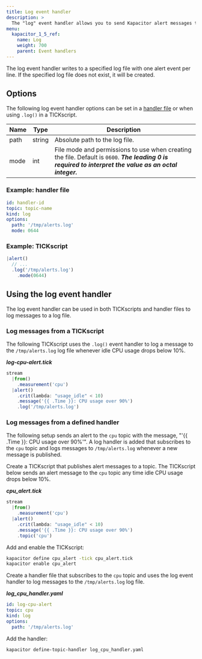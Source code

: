 ```yaml
---
title: Log event handler
description: >
  The "log" event handler allows you to send Kapacitor alert messages to a log file. This page includes options and usage examples.
menu:
  kapacitor_1_5_ref:
    name: Log
    weight: 700
    parent: Event handlers
---
```


The log event handler writes to a specified log file with one alert event per line.
If the specified log file does not exist, it will be created.

## Options
The following log event handler options can be set in a
[handler file](/kapacitor/v1.5/event_handlers/#handler-file) or when using
`.log()` in a TICKscript.

| Name | Type   | Description                    |
| ---- | ----   | -----------                    |
| path | string | Absolute path to the log file. |
| mode | int    | File mode and permissions to use when creating the file. Default is `0600`. _**The leading 0 is required to interpret the value as an octal integer.**_ |

### Example: handler file
```yaml
id: handler-id
topic: topic-name
kind: log
options:
  path: '/tmp/alerts.log'
  mode: 0644
```

### Example: TICKscript
```js
|alert()
  // ...
  .log('/tmp/alerts.log')
    .mode(0644)
```

## Using the log event handler
The log event handler can be used in both TICKscripts and handler files to log
messages to a log file.

### Log messages from a TICKscript

The following TICKscript uses the `.log()` event handler to log a message to the
`/tmp/alerts.log` log file whenever idle CPU usage drops below 10%.

_**log-cpu-alert.tick**_  
```js
stream
  |from()
    .measurement('cpu')
  |alert()
    .crit(lambda: "usage_idle" < 10)
    .message('{{ .Time }}: CPU usage over 90%')
    .log('/tmp/alerts.log')
```

### Log messages from a defined handler

The following setup sends an alert to the `cpu` topic with the message,
"'{{ .Time }}: CPU usage over 90%'".
A log handler is added that subscribes to the `cpu` topic and logs messages to
`/tmp/alerts.log` whenever a new message is published.

Create a TICKscript that publishes alert messages to a topic.
The TICKscript below sends an alert message to the `cpu` topic any time idle CPU
usage drops below 10%.

_**cpu\_alert.tick**_
```js
stream
  |from()
    .measurement('cpu')
  |alert()
    .crit(lambda: "usage_idle" < 10)
    .message('{{ .Time }}: CPU usage over 90%')
    .topic('cpu')
```

Add and enable the TICKscript:

```bash
kapacitor define cpu_alert -tick cpu_alert.tick
kapacitor enable cpu_alert
```

Create a handler file that subscribes to the `cpu` topic and uses the log event
handler to log messages to the `/tmp/alerts.log` log file.

_**log\_cpu\_handler.yaml**_
```yaml
id: log-cpu-alert
topic: cpu
kind: log
options:
  path: '/tmp/alerts.log'
```

Add the handler:

```bash
kapacitor define-topic-handler log_cpu_handler.yaml
```

